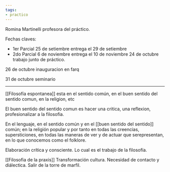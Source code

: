 ```yaml
---
tags:
- practico
---
```

Romina Martinelli profesora del práctico.

Fechas claves: 
- 1er Parcial 25 de setiembre entrega el 29 de setiembre
- 2do Parcial 6 de noviembre entrega el 10 de noviembre
24 de octubre trabajo junto de práctico.

26 de octubre inauguracion en farq

31 de octubre seminario 


---

[[Filosofía espontanea]] esta en el sentido común, en el buen sentido del sentido comun, en la religion, etc

El buen sentido del sentido comun es hacer una critica, una reflexion, profesionalizar a la filosofia.

En el lenguaje, en el sentido común y en el [[buen sentido del sentido]] común; en la religión popular y por tanto en todas las creencias, supersticiones, en todas las maneras de ver y de actuar que serepresentan, en lo que conocemos como el folklore.

Elaboración crítica y consciente. Lo cual es el trabajo de la filosofía.



[[Filosofia de la praxis]] Transformación cultura. Necesidad de contacto y diálectica. Salir de la torre de marfil.  




